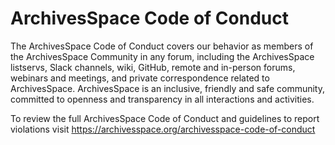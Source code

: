 # ArchivesSpace Code of Conduct

The ArchivesSpace Code of Conduct covers our behavior as members of the ArchivesSpace Community in any forum, including the ArchivesSpace listservs, Slack channels, wiki, GitHub, remote and in-person forums, webinars and meetings, and private correspondence related to ArchivesSpace. ArchivesSpace is an inclusive, friendly and safe community, committed to openness and transparency in all interactions and activities.

To review the full ArchivesSpace Code of Conduct and guidelines to report violations visit https://archivesspace.org/archivesspace-code-of-conduct 
